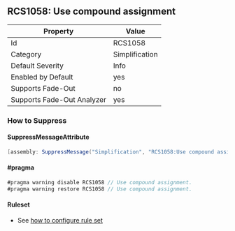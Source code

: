 ## RCS1058: Use compound assignment

Property | Value
--- | --- 
Id | RCS1058
Category | Simplification
Default Severity | Info
Enabled by Default | yes
Supports Fade-Out | no
Supports Fade-Out Analyzer | yes

### How to Suppress

#### SuppressMessageAttribute

```csharp
[assembly: SuppressMessage("Simplification", "RCS1058:Use compound assignment.", Justification = "<Pending>")]
```

#### \#pragma

```csharp
#pragma warning disable RCS1058 // Use compound assignment.
#pragma warning restore RCS1058 // Use compound assignment.
```

#### Ruleset

* See [how to configure rule set](../HowToConfigureAnalyzers.md)
